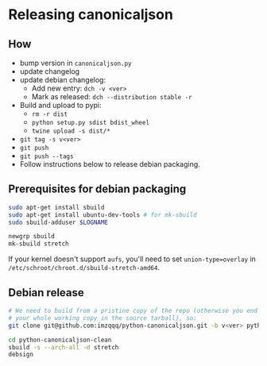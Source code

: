 # Releasing canonicaljson

## How

* bump version in `canonicaljson.py`
* update changelog
* update debian changelog:
  * Add new entry: `dch -v <ver>`
  * Mark as released: `dch --distribution stable -r`
* Build and upload to pypi:
  * `rm -r dist`
  * `python setup.py sdist bdist_wheel`
  * `twine upload -s dist/*`
* `git tag -s v<ver>`
* `git push`
* `git push --tags`
* Follow instructions below to release debian packaging.

## Prerequisites for debian packaging

```bash
sudo apt-get install sbuild
sudo apt-get install ubuntu-dev-tools # for mk-sbuild
sudo sbuild-adduser $LOGNAME

newgrp sbuild
mk-sbuild stretch
```

If your kernel doesn't support `aufs`, you'll need to set `union-type=overlay`
in `/etc/schroot/chroot.d/sbuild-stretch-amd64`.

## Debian release

```bash
# We need to build from a pristine copy of the repo (otherwise you end up with
# your whole working copy in the source tarball), so:
git clone git@github.com:imzqqq/python-canonicaljson.git -b v<ver> python-canonicaljson-clean

cd python-canonicaljson-clean
sbuild -s --arch-all -d stretch
debsign
```
